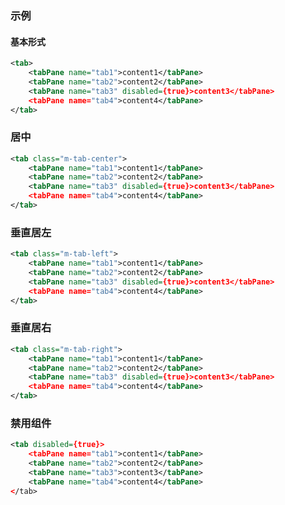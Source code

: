 ### 示例
#### 基本形式

<div class="m-example" id="j-example1"></div>

```xml
<tab>
    <tabPane name="tab1">content1</tabPane>
    <tabPane name="tab2">content2</tabPane>
    <tabPane name="tab3" disabled={true}>content3</tabPane>
    <tabPane name="tab4">content4</tabPane>
</tab>
```

### 居中

<div class="m-example" id="j-example2"></div>

```xml
<tab class="m-tab-center">
    <tabPane name="tab1">content1</tabPane>
    <tabPane name="tab2">content2</tabPane>
    <tabPane name="tab3" disabled={true}>content3</tabPane>
    <tabPane name="tab4">content4</tabPane>
</tab>
```

### 垂直居左

<div class="m-example" id="j-example3"></div>

```xml
<tab class="m-tab-left">
    <tabPane name="tab1">content1</tabPane>
    <tabPane name="tab2">content2</tabPane>
    <tabPane name="tab3" disabled={true}>content3</tabPane>
    <tabPane name="tab4">content4</tabPane>
</tab>
```

### 垂直居右

<div class="m-example" id="j-example4"></div>

```xml
<tab class="m-tab-right">
    <tabPane name="tab1">content1</tabPane>
    <tabPane name="tab2">content2</tabPane>
    <tabPane name="tab3" disabled={true}>content3</tabPane>
    <tabPane name="tab4">content4</tabPane>
</tab>
```

### 禁用组件

<div class="m-example" id="j-example5"></div>

```xml
<tab disabled={true}>
    <tabPane name="tab1">content1</tabPane>
    <tabPane name="tab2">content2</tabPane>
    <tabPane name="tab3">content3</tabPane>
    <tabPane name="tab4">content4</tabPane>
</tab>
```
